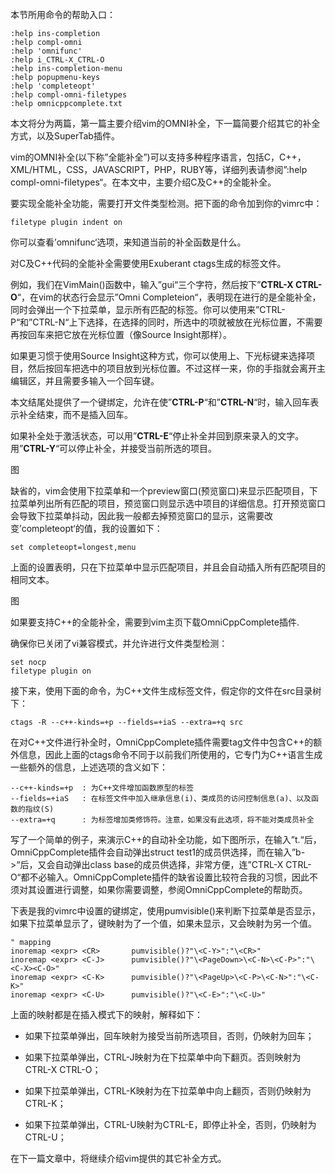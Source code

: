 本节所用命令的帮助入口：

```
:help ins-completion
:help compl-omni
:help 'omnifunc'
:help i_CTRL-X_CTRL-O
:help ins-completion-menu
:help popupmenu-keys
:help 'completeopt'
:help compl-omni-filetypes
:help omnicppcomplete.txt 
```

本文将分为两篇，第一篇主要介绍vim的OMNI补全，下一篇简要介绍其它的补全方式，以及SuperTab插件。

vim的OMNI补全(以下称”全能补全”)可以支持多种程序语言，包括C，C++， XML/HTML，CSS，JAVASCRIPT，PHP，RUBY等，详细列表请参阅”:help compl-omni-filetypes“。在本文中，主要介绍C及C++的全能补全。

要实现全能补全功能，需要打开文件类型检测。把下面的命令加到你的vimrc中：

```
filetype plugin indent on
```

你可以查看’omnifunc‘选项，来知道当前的补全函数是什么。

对C及C++代码的全能补全需要使用Exuberant ctags生成的标签文件。

例如，我们在VimMain()函数中，输入”gui“三个字符，然后按下”**CTRL-X CTRL-O**“，在vim的状态行会显示”Omni Completeion“，表明现在进行的是全能补全，同时会弹出一个下拉菜单，显示所有匹配的标签。你可以使用来”CTRL-P“和”CTRL-N“上下选择，在选择的同时，所选中的项就被放在光标位置，不需要再按回车来把它放在光标位置（像Source Insight那样）。

如果更习惯于使用Source Insight这种方式，你可以使用上、下光标键来选择项目，然后按回车把选中的项目放到光标位置。不过这样一来，你的手指就会离开主编辑区，并且需要多输入一个回车键。

本文结尾处提供了一个键绑定，允许在使”**CTRL-P**“和”**CTRL-N**“时，输入回车表示补全结束，而不是插入回车。

如果补全处于激活状态，可以用”**CTRL-E**“停止补全并回到原来录入的文字。用”**CTRL-Y**“可以停止补全，并接受当前所选的项目。

图

缺省的，vim会使用下拉菜单和一个preview窗口(预览窗口)来显示匹配项目，下拉菜单列出所有匹配的项目，预览窗口则显示选中项目的详细信息。打开预览窗口会导致下拉菜单抖动，因此我一般都去掉预览窗口的显示，这需要改变’completeopt‘的值，我的设置如下：

```
set completeopt=longest,menu 
```

上面的设置表明，只在下拉菜单中显示匹配项目，并且会自动插入所有匹配项目的相同文本。

图

如果要支持C++的全能补全，需要到vim主页下载OmniCppComplete插件.

确保你已关闭了vi兼容模式，并允许进行文件类型检测：

```
set nocp
filetype plugin on 
```

接下来，使用下面的命令，为C++文件生成标签文件，假定你的文件在src目录树下：

```
ctags -R --c++-kinds=+p --fields=+iaS --extra=+q src 
```

在对C\+\+文件进行补全时，OmniCppComplete插件需要tag文件中包含C\+\+的额外信息，因此上面的ctags命令不同于以前我们所使用的，它专门为C++语言生成一些额外的信息，上述选项的含义如下：

```
--c++-kinds=+p  : 为C++文件增加函数原型的标签
--fields=+iaS   : 在标签文件中加入继承信息(i)、类成员的访问控制信息(a)、以及函数的指纹(S)
--extra=+q      : 为标签增加类修饰符。注意，如果没有此选项，将不能对类成员补全
```

写了一个简单的例子，来演示C++的自动补全功能，如下图所示，在输入”t.“后，OmniCppComplete插件会自动弹出struct test1的成员供选择，而在输入”b->“后，又会自动弹出class base的成员供选择，非常方便，连”CTRL-X CTRL-O“都不必输入。OmniCppComplete插件的缺省设置比较符合我的习惯，因此不须对其设置进行调整，如果你需要调整，参阅OmniCppComplete的帮助页。



下表是我的vimrc中设置的键绑定，使用pumvisible()来判断下拉菜单是否显示，如果下拉菜单显示了，键映射为了一个值，如果未显示，又会映射为另一个值。

```
" mapping
inoremap <expr> <CR>       pumvisible()?"\<C-Y>":"\<CR>"
inoremap <expr> <C-J>      pumvisible()?"\<PageDown>\<C-N>\<C-P>":"\<C-X><C-O>"
inoremap <expr> <C-K>      pumvisible()?"\<PageUp>\<C-P>\<C-N>":"\<C-K>"
inoremap <expr> <C-U>      pumvisible()?"\<C-E>":"\<C-U>" 
```

上面的映射都是在插入模式下的映射，解释如下：

- 如果下拉菜单弹出，回车映射为接受当前所选项目，否则，仍映射为回车；

- 如果下拉菜单弹出，CTRL-J映射为在下拉菜单中向下翻页。否则映射为CTRL-X CTRL-O；

- 如果下拉菜单弹出，CTRL-K映射为在下拉菜单中向上翻页，否则仍映射为CTRL-K；

- 如果下拉菜单弹出，CTRL-U映射为CTRL-E，即停止补全，否则，仍映射为CTRL-U；

在下一篇文章中，将继续介绍vim提供的其它补全方式。    